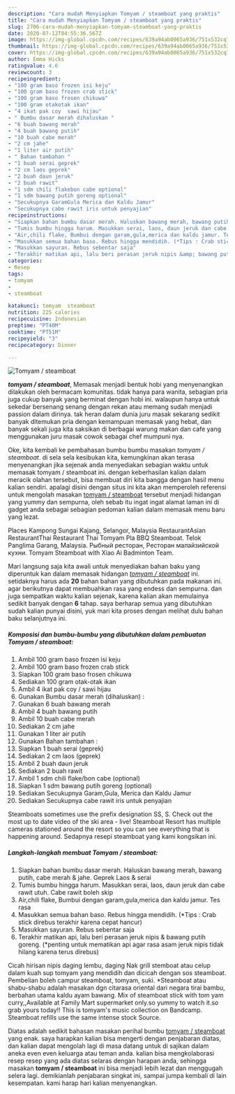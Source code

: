 ```yaml
---
description: "Cara mudah Menyiapkan Tomyam / steamboat yang praktis"
title: "Cara mudah Menyiapkan Tomyam / steamboat yang praktis"
slug: 2706-cara-mudah-menyiapkan-tomyam-steamboat-yang-praktis
date: 2020-07-12T04:55:36.567Z
image: https://img-global.cpcdn.com/recipes/639a94ab0065a936/751x532cq70/tomyam-steamboat-foto-resep-utama.jpg
thumbnail: https://img-global.cpcdn.com/recipes/639a94ab0065a936/751x532cq70/tomyam-steamboat-foto-resep-utama.jpg
cover: https://img-global.cpcdn.com/recipes/639a94ab0065a936/751x532cq70/tomyam-steamboat-foto-resep-utama.jpg
author: Emma Hicks
ratingvalue: 4.6
reviewcount: 3
recipeingredient:
- "100 gram baso frozen isi keju"
- "100 gram baso frozen crab stick"
- "100 gram baso frosen chikuwa"
- "100 gram otakotak ikan"
- "4 ikat pak coy  sawi hijau"
- " Bumbu dasar merah dihaluskan "
- "6 buah bawang merah"
- "4 buah bawang putih"
- "10 buah cabe merah"
- "2 cm jahe"
- "1 liter air putih"
- " Bahan tambahan "
- "1 buah serai geprek"
- "2 cm laos geprek"
- "2 buah daun jeruk"
- "2 buah rawit"
- "1 sdm chili flakebon cabe optional"
- "1 sdm bawang putih goreng optional"
- "Secukupnya GaramGula Merica dan Kaldu Jamur"
- "Secukupnya cabe rawit iris untuk penyajian"
recipeinstructions:
- "Siapkan bahan bumbu dasar merah. Haluskan bawang merah, bawang putih, cabe merah &amp; jahe. Geprek Laos &amp; serai"
- "Tumis bumbu hingga harum. Masukkan serai, laos, daun jeruk dan cabe rawit utuh. Cabe rawit boleh skip"
- "Air,chili flake, Bumbui dengan garam,gula,merica dan kaldu jamur. Tes rasa"
- "Masukkan semua bahan baso. Rebus hingga mendidih. (*Tips : Crab stick direbus terakhir karena cepat hancur)"
- "Masukkan sayuran. Rebus sebentar saja"
- "Terakhir matikan api, lalu beri perasan jeruk nipis &amp; bawang putih goreng. (*penting untuk mematikan api agar rasa asam jeruk nipis tidak hilang karena terus direbus)"
categories:
- Resep
tags:
- tomyam
- 
- steamboat

katakunci: tomyam  steamboat 
nutrition: 225 calories
recipecuisine: Indonesian
preptime: "PT40M"
cooktime: "PT51M"
recipeyield: "3"
recipecategory: Dinner

---
```



![Tomyam / steamboat](https://img-global.cpcdn.com/recipes/639a94ab0065a936/751x532cq70/tomyam-steamboat-foto-resep-utama.jpg)

<b><i>tomyam / steamboat</i></b>, Memasak menjadi bentuk hobi yang menyenangkan dilakukan oleh bermacam komunitas. tidak hanya para wanita, sebagian pria juga cukup banyak yang berminat dengan hobi ini. walaupun hanya untuk sekedar bersenang senang dengan rekan atau memang sudah menjadi passion dalam dirinya. tak heran dalam dunia juru masak sekarang sedikit banyak ditemukan pria dengan kemampuan memasak yang hebat, dan banyak sekali juga kita saksikan di berbagai warung makan dan cafe yang menggunakan juru masak cowok sebagai chef mumpuni nya.

Oke, kita kembali ke pembahasan bumbu bumbu masakan <i>tomyam / steamboat</i>. di sela sela kesibukan kita, kemungkinan akan terasa menyenangkan jika sejenak anda menyediakan sebagian waktu untuk memasak tomyam / steamboat ini. dengan keberhasilan kalian dalam meracik olahan tersebut, bisa membuat diri kita bangga dengan hasil menu kalian sendiri. apalagi disini dengan situs ini kita akan memperoleh referensi untuk mengolah masakan <u>tomyam / steamboat</u> tersebut menjadi hidangan yang yummy dan sempurna, oleh sebab itu ingat ingat alamat laman ini di gadget anda sebagai sebagian pedoman kalian dalam memasak menu baru yang lezat.

Places Kampong Sungai Kajang, Selangor, Malaysia RestaurantAsian RestaurantThai Restaurant Thai Tomyam Pla BBQ Steamboat. Telok Panglima Garang, Malaysia. Рыбный ресторан, Ресторан малайзийской кухни. Tomyam Steamboat with Xiao Ai Badminton Team.


Mari langsung saja kita awali untuk menyediakan bahan baku yang diperuntuk kan dalam memasak hidangan <u><i>tomyam / steamboat</i></u> ini. setidaknya harus ada <b>20</b> bahan bahan yang dibutuhkan pada makanan ini. agar berikutnya dapat membuahkan rasa yang endess dan sempurna. dan juga sempatkan waktu kalian sejenak, karena kalian akan memulainya sedikit banyak dengan <b>6</b> tahap. saya berharap semua yang dibutuhkan sudah kalian punyai disini, yuk mari kita proses dengan melihat dulu bahan baku selanjutnya ini.

<!--inarticleads1-->

##### Komposisi dan bumbu-bumbu yang dibutuhkan dalam pembuatan Tomyam / steamboat:

1. Ambil 100 gram baso frozen isi keju
1. Ambil 100 gram baso frozen crab stick
1. Siapkan 100 gram baso frosen chikuwa
1. Sediakan 100 gram otak-otak ikan
1. Ambil 4 ikat pak coy / sawi hijau
1. Gunakan  Bumbu dasar merah (dihaluskan) :
1. Gunakan 6 buah bawang merah
1. Ambil 4 buah bawang putih
1. Ambil 10 buah cabe merah
1. Sediakan 2 cm jahe
1. Gunakan 1 liter air putih
1. Gunakan  Bahan tambahan :
1. Siapkan 1 buah serai (geprek)
1. Sediakan 2 cm laos (geprek)
1. Ambil 2 buah daun jeruk
1. Sediakan 2 buah rawit
1. Ambil 1 sdm chili flake/bon cabe (optional)
1. Siapkan 1 sdm bawang putih goreng (optional)
1. Sediakan Secukupnya Garam,Gula, Merica dan Kaldu Jamur
1. Sediakan Secukupnya cabe rawit iris untuk penyajian


Steamboats sometimes use the prefix designation SS, S. Check out the most up to date video of the ski area - live! Steamboat Resort has multiple cameras stationed around the resort so you can see everything that is happening around. Sedapnya resepi steamboat yang kami kongsikan ini. 

<!--inarticleads2-->

##### Langkah-langkah membuat Tomyam / steamboat:

1. Siapkan bahan bumbu dasar merah. Haluskan bawang merah, bawang putih, cabe merah &amp; jahe. Geprek Laos &amp; serai
1. Tumis bumbu hingga harum. Masukkan serai, laos, daun jeruk dan cabe rawit utuh. Cabe rawit boleh skip
1. Air,chili flake, Bumbui dengan garam,gula,merica dan kaldu jamur. Tes rasa
1. Masukkan semua bahan baso. Rebus hingga mendidih. (*Tips : Crab stick direbus terakhir karena cepat hancur)
1. Masukkan sayuran. Rebus sebentar saja
1. Terakhir matikan api, lalu beri perasan jeruk nipis &amp; bawang putih goreng. (*penting untuk mematikan api agar rasa asam jeruk nipis tidak hilang karena terus direbus)


Cicah hirisan nipis daging lembu, daging Nak grill stemboat atau celup dalam kuah sup tomyam yang mendidih dan dicicah dengan sos steamboat. Pembelian boleh campur steamboat, tomyam, suki. *Steamboat atau shabu-shabu adalah masakan dgn citarasa oriental dari negara tirai bambu, berbahan utama kaldu ayam bawang. Mix of steamboat stick with tom yam curry,,Available at Family Mart supermarket only.so yummy to watch it.so grab yours today!! This is tomyam&#39;s music collection on Bandcamp. Steamboat refills use the same intense stock Source. 

Diatas adalah sedikit bahasan masakan perihal bumbu <u>tomyam / steamboat</u> yang enak. saya harapkan kalian bisa mengerti dengan penjabaran diatas, dan kalian dapat mengolah lagi di masa datang untuk di sajikan dalam aneka even even keluarga atau teman anda. kalian bisa mengkolaborasi resep resep yang ada diatas selaras dengan harapan anda, sehingga masakan <b>tomyam / steamboat</b> ini bisa menjadi lebih lezat dan menggugah selera lagi. demikianlah penjabaran singkat ini, sampai jumpa kembali di lain kesempatan. kami harap hari kalian menyenangkan.
